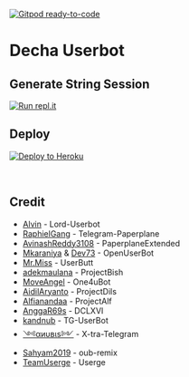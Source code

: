 [![Gitpod ready-to-code](https://img.shields.io/badge/Gitpod-ready--to--code-blue?logo=gitpod)](https://gitpod.io/#https://github.com/ayay182/Decha-Userbot)

# Decha Userbot

## Generate String Session
[![Run repl.it](https://img.shields.io/badge/run-string__session.py-blue?style=flat-square&logo=repl.it)](https://repl.it/@ayay182/String-Season-Generator?lite=1&outputonly=1)

## Deploy
<p align="left"><a href="https://heroku.com/deploy?template=https://github.com/ayay182/Decha-Userbot"> <img src="https://www.herokucdn.com/deploy/button.svg" alt="Deploy to Heroku" /></a></p>
<br>
</p>

## Credit

*   [Alvin](https://github.com/Zora24) - Lord-Userbot
*   [RaphielGang](https://github.com/RaphielGang) - Telegram-Paperplane
*   [AvinashReddy3108](https://github.com/AvinashReddy3108) - PaperplaneExtended
*   [Mkaraniya](https://github.com/mkaraniya) & [Dev73](https://github.com/Devp73) - OpenUserBot
*   [Mr.Miss](https://github.com/keselekpermen69) - UserButt
*   [adekmaulana](https://github.com/adekmaulana) - ProjectBish
*   [MoveAngel](https://github.com/MoveAngel) - One4uBot
*   [AidilAryanto](https://github.com/aidilaryanto) - ProjectDils 
*   [Alfianandaa](https://github.com/alfianandaa/ProjectAlf) - ProjectAlf
*   [AnggaR69s](https://github.com/GengKapak/DCLXVI) - DCLXVI
*   [kandnub](https://github.com/kandnub) - TG-UserBot
*   [༺αиυвιѕ༻](https://github.com/Dark-Princ3) - X-tra-Telegram
*   [Sahyam2019](https://github.com/sahyam2019/oub-remix) - oub-remix
*   [TeamUserge](https://github.com/UsergeTeam/Userge) - Userge


